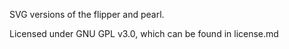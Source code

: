 SVG versions of the flipper and pearl.

Licensed under GNU GPL v3.0, which can be found in license.md
